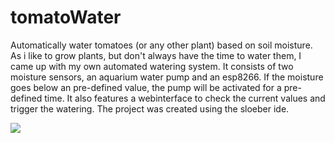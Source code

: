 # tomatoWater
Automatically water tomatoes (or any other plant) based on soil moisture. As i like to grow plants, but don't always have the time to water them, I came up with my own automated watering system. It consists of two moisture sensors, an aquarium water pump and an esp8266. If the moisture goes below an pre-defined value, the pump will be activated for a pre-defined time. It also features a webinterface to check the current values and trigger the watering.
The project was created using the sloeber ide.

![](https://kuenzler.io/img/gh/IMAG0596.jpg)
